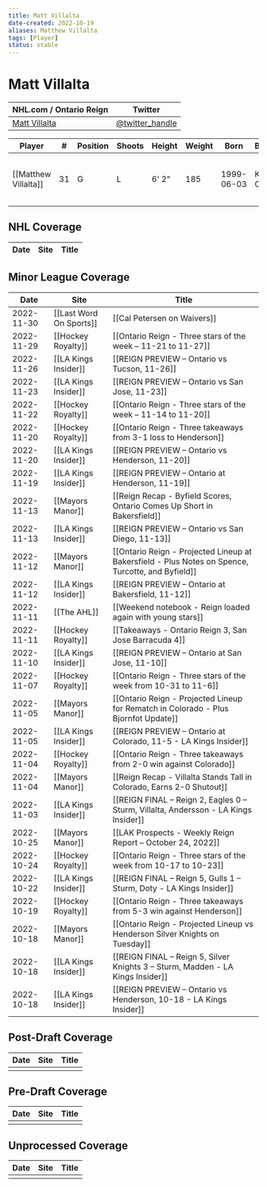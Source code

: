 ```yaml
---
title: Matt Villalta
date-created: 2022-10-19
aliases: Matthew Villalta
tags: [Player]
status: stable
---
```


# Matt Villalta

| NHL.com / Ontario Reign | Twitter                                 |
| ----------------------- | --------------------------------------- |
| [Matt Villalta]()           | [@twitter_handle](https://twitter.com/) | 

| Player | \#  | Position | Shoots | Height | Weight | Born | Birthplace | Draft |
| ------ | --- | -------- | ------ | ------ | ------ | ---- | ---------- | ----- |
| [[Matthew Villalta]] | 31  | G        | L       | 6' 2" | 185 | 1999-06-03 | Kingston, ON, CAN         | LAK 3rd RD, 2017 (72nd)  |



## NHL  Coverage
| Date | Site | Title |
| ---- | ---- | ----- |



## Minor League Coverage
| Date       | Site                    | Title                                                                                             |
| ---------- | ----------------------- | ------------------------------------------------------------------------------------------------- |
| 2022-11-30 | [[Last Word On Sports]] | [[Cal Petersen on Waivers]]                                                                       |
| 2022-11-29 | [[Hockey Royalty]]      | [[Ontario Reign - Three stars of the week – 11-21 to 11-27]]                                      |
| 2022-11-26 | [[LA Kings Insider]]    | [[REIGN PREVIEW – Ontario vs Tucson, 11-26]]                                                      |
| 2022-11-23 | [[LA Kings Insider]]    | [[REIGN PREVIEW – Ontario vs San Jose, 11-23]]                                                    |
| 2022-11-22 | [[Hockey Royalty]]      | [[Ontario Reign - Three stars of the week – 11-14 to 11-20]]                                      |
| 2022-11-20 | [[Hockey Royalty]]      | [[Ontario Reign - Three takeaways from 3-1 loss to Henderson]]                                    |
| 2022-11-20 | [[LA Kings Insider]]    | [[REIGN PREVIEW – Ontario vs Henderson, 11-20]]                                                   |
| 2022-11-19 | [[LA Kings Insider]]    | [[REIGN PREVIEW – Ontario at Henderson, 11-19]]                                                   |
| 2022-11-13 | [[Mayors Manor]]        | [[Reign Recap - Byfield Scores, Ontario Comes Up Short in Bakersfield]]                           |
| 2022-11-13 | [[LA Kings Insider]]    | [[REIGN PREVIEW – Ontario vs San Diego, 11-13]]                                                   |
| 2022-11-12 | [[Mayors Manor]]        | [[Ontario Reign - Projected Lineup at Bakersfield - Plus Notes on Spence, Turcotte, and Byfield]] |
| 2022-11-12 | [[LA Kings Insider]]    | [[REIGN PREVIEW – Ontario at Bakersfield, 11-12]]                                                 |
| 2022-11-11 | [[The AHL]]             | [[Weekend notebook - Reign loaded again with young stars]]                                        |
| 2022-11-11 | [[Hockey Royalty]]      | [[Takeaways - Ontario Reign 3, San Jose Barracuda 4]]                                             |
| 2022-11-10 | [[LA Kings Insider]]    | [[REIGN PREVIEW – Ontario at San Jose, 11-10]]                                                    |
| 2022-11-07 | [[Hockey Royalty]]      | [[Ontario Reign - Three stars of the week from 10-31 to 11-6]]                                    |
| 2022-11-05 | [[Mayors Manor]]        | [[Ontario Reign - Projected Lineup for Rematch in Colorado - Plus Bjornfot Update]]               |
| 2022-11-05 | [[LA Kings Insider]]    | [[REIGN PREVIEW – Ontario at Colorado, 11-5 - LA Kings Insider]]                                  |
| 2022-11-04 | [[Hockey Royalty]]      | [[Ontario Reign - Three takeaways from 2-0 win against Colorado]]                                 |
| 2022-11-04 | [[Mayors Manor]]        | [[Reign Recap - Villalta Stands Tall in Colorado, Earns 2-0 Shutout]]                             |
| 2022-11-03 | [[LA Kings Insider]]    | [[REIGN FINAL – Reign 2, Eagles 0 – Sturm, Villalta, Andersson - LA Kings Insider]]               |
| 2022-10-25 | [[Mayors Manor]]        | [[LAK Prospects - Weekly Reign Report – October 24, 2022]]                                        |
| 2022-10-24 | [[Hockey Royalty]]      | [[Ontario Reign - Three stars of the week from 10-17 to 10-23]]                                   |
| 2022-10-22 | [[LA Kings Insider]]    | [[REIGN FINAL – Reign 5, Gulls 1 – Sturm, Doty - LA Kings Insider]]                               |
| 2022-10-19 | [[Hockey Royalty]]      | [[Ontario Reign - Three takeaways from 5-3 win against Henderson]]                                |
| 2022-10-18 | [[Mayors Manor]]        | [[Ontario Reign - Projected Lineup vs Henderson Silver Knights on Tuesday]]                       |
| 2022-10-18 | [[LA Kings Insider]]    | [[REIGN FINAL – Reign 5, Silver Knights 3 – Sturm, Madden - LA Kings Insider]]                    |
| 2022-10-18 | [[LA Kings Insider]] | [[REIGN PREVIEW – Ontario vs Henderson, 10-18 - LA Kings Insider]]                  |



## Post-Draft Coverage
| Date | Site | Title |
| ---- | ---- | ----- |
|      |      |       |



## Pre-Draft Coverage
| Date | Site | Title |
| ---- | ---- | ----- |
|      |      |       |


## Unprocessed Coverage
| Date | Site | Title |
| ---- | ---- | ----- |
|      |      |       |
